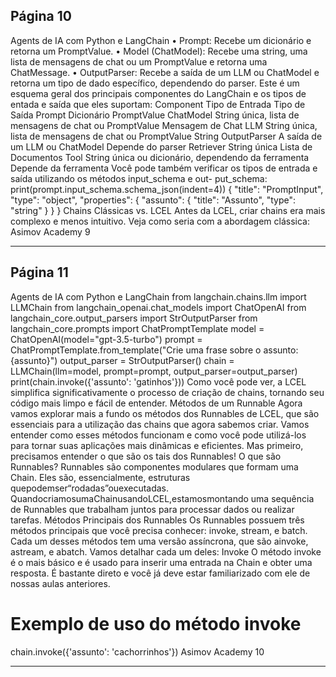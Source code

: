 ## Página 10

Agents de IA com Python e LangChain
• Prompt: Recebe um dicionário e retorna um PromptValue.
• Model (ChatModel): Recebe uma string, uma lista de mensagens de chat ou um PromptValue
e retorna uma ChatMessage.
• OutputParser: Recebe a saída de um LLM ou ChatModel e retorna um tipo de dado específico,
dependendo do parser.
Este é um esquema geral dos principais componentes do LangChain e os tipos de entada e saída que
eles suportam:
Component
Tipo de Entrada
Tipo de Saída
Prompt
Dicionário
PromptValue
ChatModel
String única, lista de mensagens de chat ou
PromptValue
Mensagem de Chat
LLM
String única, lista de mensagens de chat ou
PromptValue
String
OutputParser
A saída de um LLM ou ChatModel
Depende do parser
Retriever
String única
Lista de Documentos
Tool
String única ou dicionário, dependendo da ferramenta
Depende da
ferramenta
Você pode também verificar os tipos de entrada e saída utilizando os métodos input_schema e out-
put_schema:
print(prompt.input_schema.schema_json(indent=4))
{
"title": "PromptInput",
"type": "object",
"properties": {
"assunto": {
"title": "Assunto",
"type": "string"
}
}
}
Chains Clássicas vs. LCEL
Antes da LCEL, criar chains era mais complexo e menos intuitivo. Veja como seria com a abordagem
clássica:
Asimov Academy
9


---
## Página 11

Agents de IA com Python e LangChain
from langchain.chains.llm import LLMChain
from langchain_openai.chat_models import ChatOpenAI
from langchain_core.output_parsers import StrOutputParser
from langchain_core.prompts import ChatPromptTemplate
model = ChatOpenAI(model="gpt-3.5-turbo")
prompt = ChatPromptTemplate.from_template("Crie uma frase sobre o assunto: {assunto}")
output_parser = StrOutputParser()
chain = LLMChain(llm=model, prompt=prompt, output_parser=output_parser)
print(chain.invoke({'assunto': 'gatinhos'}))
Como você pode ver, a LCEL simplifica significativamente o processo de criação de chains, tornando
seu código mais limpo e fácil de entender.
Métodos de um Runnable
Agora vamos explorar mais a fundo os métodos dos Runnables de LCEL, que são essenciais para a
utilização das chains que agora sabemos criar. Vamos entender como esses métodos funcionam e
como você pode utilizá-los para tornar suas aplicações mais dinâmicas e eficientes. Mas primeiro,
precisamos entender o que são os tais dos Runnables!
O que são Runnables?
Runnables são componentes modulares que formam uma Chain. Eles são, essencialmente, estruturas
quepodemser“rodadas”ouexecutadas. QuandocriamosumaChainusandoLCEL,estamosmontando
uma sequência de Runnables que trabalham juntos para processar dados ou realizar tarefas.
Métodos Principais dos Runnables
Os Runnables possuem três métodos principais que você precisa conhecer: invoke, stream, e
batch. Cada um desses métodos tem uma versão assíncrona, que são ainvoke, astream, e
abatch. Vamos detalhar cada um deles:
Invoke
O método invoke é o mais básico e é usado para inserir uma entrada na Chain e obter uma
resposta. É bastante direto e você já deve estar familiarizado com ele de nossas aulas anteriores.
# Exemplo de uso do método invoke
chain.invoke({'assunto': 'cachorrinhos'})
Asimov Academy
10


---